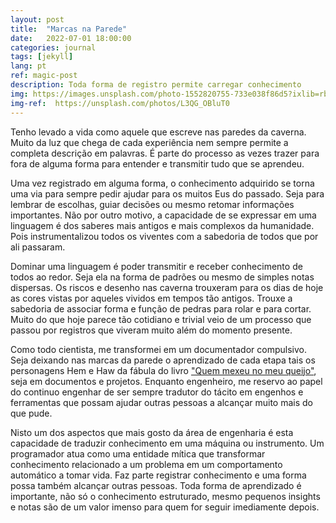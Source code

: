 ```yaml
---
layout: post
title:  "Marcas na Parede"
date:   2022-07-01 18:00:00
categories: journal
tags: [jekyll]
lang: pt
ref: magic-post
description: Toda forma de registro permite carregar conhecimento
img: https://images.unsplash.com/photo-1552820755-733e038f86d5?ixlib=rb-1.2.1&ixid=MnwxMjA3fDB8MHxwaG90by1wYWdlfHx8fGVufDB8fHx8&auto=format&fit=crop&w=2070&q=80
img-ref:  https://unsplash.com/photos/L3QG_OBluT0
---
```


Tenho levado a vida como aquele que escreve nas paredes da caverna. Muito da luz que chega de cada experiência nem sempre permite a completa descrição em palavras. É parte do processo as vezes trazer para fora de alguma forma para entender e transmitir tudo que se aprendeu.

Uma vez registrado em alguma forma, o conhecimento adquirido se torna uma via para sempre pedir ajudar para os muitos Eus do passado. Seja para lembrar de escolhas, guiar decisões ou mesmo retomar informações importantes. Não por outro motivo, a capacidade de se expressar em uma linguagem é dos saberes mais antigos e mais complexos da humanidade. Pois instrumentalizou todos os viventes com a sabedoria de todos que por ali passaram.

Dominar uma linguagem é poder transmitir e receber conhecimento de todos ao redor. Seja ela na forma de padrões ou mesmo de simples notas dispersas. Os riscos e desenho nas caverna trouxeram para os dias de hoje as cores vistas por aqueles vividos em tempos tão antigos. Trouxe a sabedoria de associar forma e função de pedras para rolar e para cortar. Muito do que hoje parece tão cotidiano e trivial veio de um processo que passou por registros que viveram muito além do momento presente.

Como todo cientista, me transformei em um documentador compulsivo. Seja deixando nas marcas da parede o aprendizado de cada etapa tais os personagens Hem e Haw da fábula do livro ["Quem mexeu no meu queijo"](https://pt.wikipedia.org/wiki/Quem_Mexeu_no_Meu_Queijo?), seja em documentos e projetos. Enquanto engenheiro, me reservo ao papel do continuo engenhar de ser sempre tradutor do tácito em engenhos e ferramentas que possam ajudar outras pessoas a alcançar muito mais do que pude.

Nisto um dos aspectos que mais gosto da área de engenharia é esta capacidade de traduzir conhecimento em uma máquina ou instrumento. Um programador atua como uma entidade mítica que transformar conhecimento relacionado a um problema em um comportamento automático a tomar vida. Faz parte registrar conhecimento e uma forma possa também alcançar outras pessoas. Toda forma de aprendizado é importante, não só o conhecimento estruturado, mesmo pequenos insights e notas são de um valor imenso para quem for seguir imediamente depois.